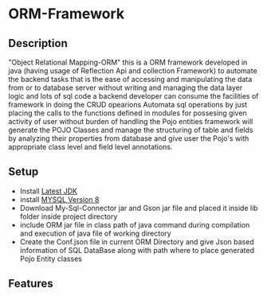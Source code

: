 # ORM-Framework

## Description 
"Object Relational Mapping-ORM" this is a ORM framework developed in java (having usage of Reflection Api and collection Framework) to automate the backend tasks that is the ease of accessing and manipulating the data from or to database server without writing and managing the data layer logic and lots of sql code a backend developer can consume the facilities of framework in doing the CRUD opearions Automata sql operations by just placing the calls to the functions defined in modules for possesing given activity of user without burden of handling the Pojo entities framework will generate the POJO Classes and manage the structuring of table and fields by analyzing their properties from database and give user the Pojo's with appropriate class level and field level annotations.

## Setup
* Install [Latest JDK](https://www.oracle.com/in/java/technologies/javase-downloads.html)
* install [MYSQL Version 8](https://www.onlinetutorialspoint.com/mysql/install-mysql-on-windows-10-step-by-step.html)
* Download My-Sql-Connector jar and Gson jar file and placed it inside lib folder inside project directory
* include ORM jar file in class path of java command during compilation and execution of java file of working directory
* Create the Conf.json file in current ORM Directory and give Json based information of SQL DataBase along with path where to place generated Pojo Entity classes

 ## Features 
